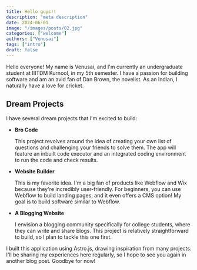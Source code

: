 ```yaml
---
title: Hello guys!!
description: "meta description"
date: 2024-06-01
image: "/images/posts/02.jpg"
categories: ["welcome"]
authors: ["Venusai"]
tags: ["intro"]
draft: false
---
```


Hello everyone! My name is Venusai, and I'm currently an undergraduate student at IIITDM Kurnool, in my 5th semester. I have a passion for building software and am an avid fan of Dan Brown, the novelist. As an Indian, I naturally have a love for cricket.

## Dream Projects

I have several dream projects that I'm excited to build:

- **Bro Code**

  This project revolves around the idea of creating your own list of questions and challenging your friends to solve them. The app will feature an inbuilt code executor and an integrated coding environment to run the code and check results.

- **Website Builder**

  This is my favorite idea. I'm a big fan of products like Webflow and Wix because they're incredibly user-friendly. For beginners, you can use Webflow to build landing pages, and it even offers a CMS option! My goal is to build software similar to Webflow.

- **A Blogging Website**

  I envision a blogging community specifically for college students, where they can write and share blogs. This project is relatively straightforward to build, so I plan to tackle this one first.

I built this application using Astro.js, drawing inspiration from many projects. I'll be sharing my experiences here regularly, so I hope to see you again in another blog post. Goodbye for now!
